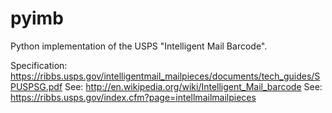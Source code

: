 pyimb
=====

Python implementation of the USPS "Intelligent Mail Barcode".

Specification: https://ribbs.usps.gov/intelligentmail_mailpieces/documents/tech_guides/SPUSPSG.pdf
See: http://en.wikipedia.org/wiki/Intelligent_Mail_barcode
See: https://ribbs.usps.gov/index.cfm?page=intellmailmailpieces

